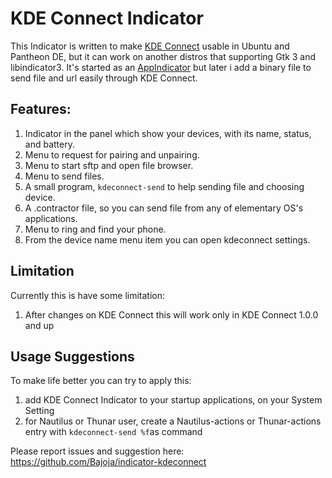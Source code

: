 KDE Connect Indicator
=====================

This Indicator is written to make [KDE Connect](https://community.kde.org/KDEConnect) usable in Ubuntu and Pantheon DE, but it can work on another distros that
supporting Gtk 3 and libindicator3.
It's started as an [AppIndicator](https://unity.ubuntu.com/projects/appindicators/) but later i add a binary file to send file and url easily through KDE Connect.

Features: 
-------
 1. Indicator in the panel which show your devices, with its name, status, and battery.
 2. Menu to request for pairing and unpairing.
 3. Menu to start sftp and open file browser.
 4. Menu to send files.
 5. A small program, `kdeconnect-send` to help sending file and choosing device.
 6. A .contractor file, so you can send file from any of elementary OS's applications.
 7. Menu to ring and find your phone.
 8. From the device name menu item you can open kdeconnect settings. 

Limitation
-------
Currently this is have some limitation:
 1. After changes on KDE Connect this will work only in KDE Connect 1.0.0 and up

Usage Suggestions
-------
 To make life better you can try to apply this:

 1. add KDE Connect Indicator to your startup applications, on your System Setting
 2. for Nautilus or Thunar user, create a Nautilus-actions or Thunar-actions entry with  `kdeconnect-send %f`as  command

Please report issues and suggestion here:
https://github.com/Bajoja/indicator-kdeconnect
